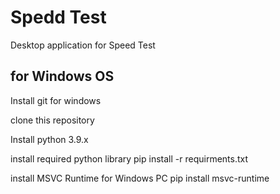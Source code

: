 # Spedd Test
 Desktop application for Speed Test

## for Windows OS
Install git for windows

clone this repository

Install python 3.9.x

install required python library pip install -r requirments.txt

install MSVC Runtime for Windows PC pip install msvc-runtime
